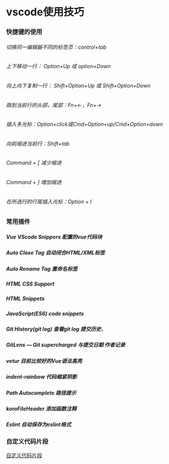 # vscode使用技巧

### 快捷键的使用
###### 切换同一编辑器不同的标签页：control+tab
###### 上下移动一行： Option+Up 或 option+Down
###### 向上向下复制一行： Shift+Option+Up 或 Shift+Option+Down
###### 跳到当前行的头部，尾部：Fn+←，Fn+→
###### 插入多光标：Option+click或Cmd+Option+up/Cmd+Option+down
###### 向前缩进当前行：Shift+tab
###### Command + [ 减少缩进
###### Command + ] 增加缩进
###### 在所选行的行尾插入光标：Option + l

### 常用插件
##### Vue VScode Snippers       配置的vue代码块
##### Auto Close Tag            自动闭合HTML/XML标签
##### Auto Rename Tag            重命名标签
##### 
##### 
##### HTML CSS Support
##### HTML Snippets
##### JavaScript(ES6) code snippets
##### 
##### Git History(git log)	查看git log  提交历史、
##### GitLens — Git supercharged 与提交日期  作者记录
##### 
##### vetur	目前比较好的Vue语法高亮
##### indent-rainbow  代码缩紧阴影
##### Path Autocomplete 路径提示
##### koroFileHeader   添加函数注释
##### Eslint  自动保存为eslint格式

### 自定义代码片段
[自定义代码片段](https://github.com/chaofan-rensheng/vscode/blob/master/vue.json)
	 







